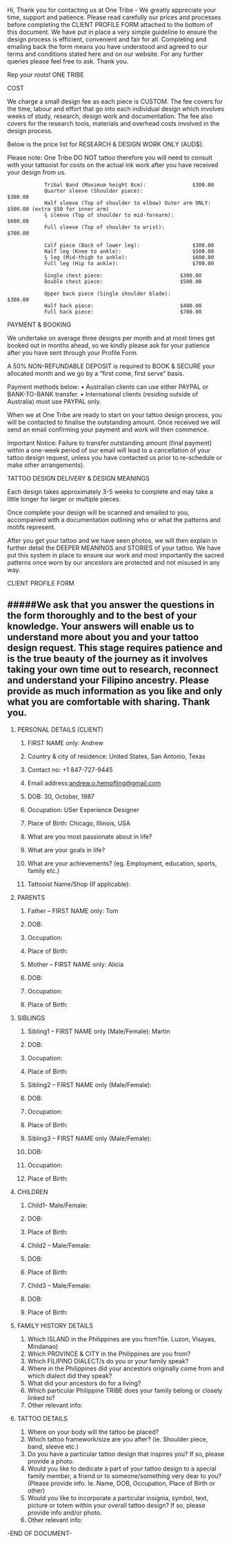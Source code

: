 Hi, 
Thank you for contacting us at One Tribe - We greatly appreciate your time, support and patience.
Please read carefully our prices and processes before completing the 
CLIENT PROFILE FORM attached to the bottom of this document. We have put in place a very simple guideline to ensure the design process is efficient, convenient and fair for all.
Completing and emailing back the form means you have understood and agreed to our terms and conditions stated here and on our website. 
For any further queries please feel free to ask. Thank you. 

Rep your roots!
ONE TRIBE

COST

We charge a small design fee as each piece is CUSTOM. The fee covers for the time, labour and effort that go into each individual design which involves weeks of study, research, design work and documentation. The fee also covers for the research tools, materials and overhead costs involved in the design process.

Below is the price list for RESEARCH & DESIGN WORK ONLY (AUD$).

Please note: One Tribe DO NOT tattoo therefore you will need to consult with your tattooist for costs on the actual ink work after you have received your design from us.

				Tribal Band (Maximum height 8cm):				$300.00
				Quarter sleeve (Shoulder piece):					$300.00
				Half sleeve (Top of shoulder to elbow) Outer arm ONLY: 	$500.00 (extra $50 for inner arm)
				¾ sleeve (Top of shoulder to mid-forearm): 			$600.00
				Full sleeve (Top of shoulder to wrist): 				$700.00

				Calf piece (Back of lower leg):					$300.00
				Half leg (Knee to ankle):						$500.00
				¾ leg (Mid-thigh to ankle):						$600.00
				Full leg (Hip to ankle):						$700.00

				Single chest piece:							$300.00
				Double chest piece:							$500.00

				Upper back piece (Single shoulder blade):			$300.00
				Half back piece:							$400.00
				Full back piece:							$700.00
PAYMENT & BOOKING

We undertake on average three designs per month and at most times get booked out in months ahead, so we kindly please ask for your patience after you have sent through your Profile Form.

 A 50% NON-REFUNDABLE DEPOSIT is required to BOOK & SECURE your allocated month and we go by a “first come, first serve” basis. 

Payment methods below:
•	Australian clients can use either PAYPAL or BANK-TO-BANK transfer. 
•	International clients (residing outside of Australia) must use PAYPAL only.

When we at One Tribe are ready to start on your tattoo design process, you will be contacted to finalise the outstanding amount. Once received we will send an email confirming your payment and work will then commence.

 Important Notice: Failure to transfer outstanding amount (final payment) within a one-week period of our email will lead to a cancellation of your tattoo design request, unless you have contacted us prior to re-schedule or make other arrangements).

TATTOO DESIGN DELIVERY & DESIGN MEANINGS

Each design takes approximately 3-5 weeks to complete and may take a little longer for larger or multiple pieces. 

Once complete your design will be scanned and emailed to you, accompanied with a documentation outlining who or what the patterns and motifs represent.

After you get your tattoo and we have seen photos, we will then explain in further detail the DEEPER MEANINGS and STORIES of your tattoo. We have put this system in place to ensure our work and most importantly the sacred patterns once worn by our ancestors are protected and not misused in any way.






CLIENT PROFILE FORM

#####We ask that you answer the questions in the form thoroughly and to the best of your knowledge. Your answers will enable us to understand more about you and your tattoo design request. This stage requires patience and is the true beauty of the journey as it involves taking your own time out to research, reconnect and understand your Filipino ancestry. 
Please provide as much information as you like and only what you are comfortable with sharing.
Thank you.
--------------------------------------------------------------------------------------------------------------------------------------

1.	PERSONAL DETAILS (CLIENT)
    1.	FIRST NAME only: Andrew
    2.	Country & city of residence: United States, San Antonio, Texas
    3.	Contact no: +1 847-727-9445
    4.	Email address:andrew.o.hempfling@gmail.com

    5.	DOB: 30, October, 1987
    6.	Occupation: USer Experience Designer
    7.	Place of Birth: Chicago, Illinois, USA
    8.	What are you most passionate about in life?
    9.	What are your goals in life?
    10.	What are your achievements? (eg. Employment, education, sports, family etc.)
    11.	Tattooist Name/Shop (If applicable): 


2.	PARENTS 
    1.	Father – FIRST NAME only: Tom
    2.	DOB:
    3.	Occupation:
    4.	Place of Birth:

    5.	Mother – FIRST NAME only: Alicia
    6.	DOB:
    7.	Occupation:
    8.	Place of Birth:


3.	SIBLINGS
    1.	Sibling1 – FIRST NAME only (Male/Female): Martin
    2.	DOB:
    3.	Occupation:
    4.	Place of Birth:

    5.	Sibling2 – FIRST NAME only (Male/Female):
    6.	DOB:
    7.	Occupation:
    8.	Place of Birth:

    9.	Sibling3 – FIRST NAME only (Male/Female):
    10.	DOB:
    11.	Occupation:
    12.	Place of Birth:


4.	CHILDREN
    1.	Child1- Male/Female:
    2.	DOB:
    3.	Place of Birth:

    4.	Child2 – Male/Female:
    5.	DOB:
    6.	Place of Birth:

    7.	Child3 – Male/Female:
    7.	DOB:
    9.	Place of Birth:


5.	FAMILY HISTORY DETAILS
    1.	Which ISLAND in the Philippines are you from?(ie. Luzon, Visayas, Mindanao)
    2.	Which PROVINCE & CITY in the Philippines are you from?
    3.	Which FILIPINO DIALECT/s do you or your family speak?
    4.	Where in the Philippines did your ancestors originally come from and which dialect did they speak?
    5.	What did your ancestors do for a living?
    6.	Which particular Philippine TRIBE does your family belong or closely linked to?
    7.	Other relevant info: 


6.	TATTOO DETAILS
    1.	Where on your body will the tattoo be placed?
    2.	Which tattoo framework/size are you after? (ie. Shoulder piece, band, sleeve etc.)
    3.	Do you have a particular tattoo design that inspires you? If so, please provide a photo.
    4.	Would you like to dedicate a part of your tattoo design to a special family member, a friend or to someone/something very dear to you? (Please provide info. Ie. Name, DOB, Occupation, Place of Birth or other)
    5.	Would you like to incorporate a particular insignia, symbol, text, picture or totem within your overall tattoo design? If so, please provide info and/or photo.
    6.	Other relevant info:


-END OF DOCUMENT-
